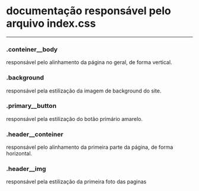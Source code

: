 # documentação responsável pelo arquivo index.css
---

### .conteiner__body 
responsável pelo alinhamento da página no geral, de forma vertical.

### .background 
responsável pela estilização da imagem de background do site.

### .primary__button
responsável pela estilização do botão primário amarelo.

### .header__conteiner 
responsável pelo alinhamento da primeira parte da página, de forma horizontal.

### .header__img
responsável pela estilização da primeira foto das paginas